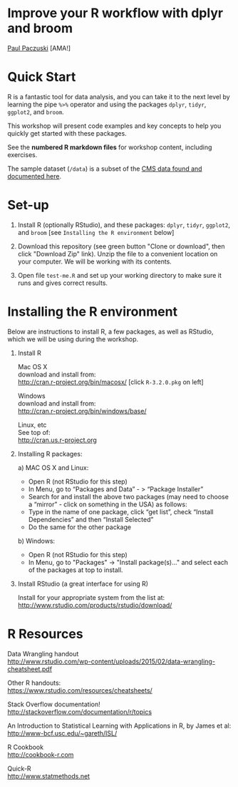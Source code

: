 # Improve your R workflow with dplyr and broom
[Paul Paczuski](http://www.pavopax.com)   [AMA!] 	

Quick Start
===============================================================================
R is a fantastic tool for data analysis, and you can take it to the next level
by learning the pipe `%>%` operator and using the packages `dplyr`, `tidyr`,
`ggplot2`, and `broom`.

This workshop will present code examples and key concepts to help you quickly
get started with these packages.

See the **numbered R markdown files** for workshop content, including exercises.

The sample dataset (`/data`) is a subset of the
[CMS data found and documented here](https://www.cms.gov/Research-Statistics-Data-and-Systems/Statistics-Trends-and-Reports/Medicare-Provider-Charge-Data/Inpatient2014.html).


Set-up
===============================================================================

1. Install R (optionally RStudio), and these packages: `dplyr`, `tidyr`,
   `ggplot2`, and `broom` [see `Installing the R environment` below]

2. Download this repository (see green button "Clone or download", then click
   "Download Zip" link). Unzip the file to a convenient location on your
   computer. We will be working with its contents.

3. Open file `test-me.R` and set up your working directory to make sure it runs
   and gives correct results.
	


Installing the R environment
===============================================================================

Below are instructions to install R, a few packages, as well as
RStudio, which we will be using during the workshop.

1. Install R

	Mac OS X  
	download and install from:  
	http://cran.r-project.org/bin/macosx/ [click `R-3.2.0.pkg` on left]

	Windows  
	download and install from:  
	http://cran.r-project.org/bin/windows/base/

	Linux, etc  
	See top of:  
	http://cran.us.r-project.org 

2. Installing R packages:

	a) MAC OS X and Linux:
	* Open R (not RStudio for this step)
	* In Menu, go to “Packages and Data” - > “Package Installer”
	* Search for and install the above two packages (may need to
      choose a “mirror” - click on something in the USA) as follows:
	* Type in the name of one package, click “get list”, check
      “Install Dependencies” and then “Install Selected”
	* Do the same for the other package
	
	b) Windows:
	* Open R (not RStudio for this step)
	* In Menu, go to "Packages" -> "Install package(s)..." and select
      each of the packages at top to install.
	

3. Install RStudio (a great interface for using R)

	Install for your appropriate system from the list at:
	http://www.rstudio.com/products/rstudio/download/




R Resources
===============================================================================

Data Wrangling handout  
http://www.rstudio.com/wp-content/uploads/2015/02/data-wrangling-cheatsheet.pdf

Other R handouts:  
https://www.rstudio.com/resources/cheatsheets/

Stack Overflow documentation!  
http://stackoverflow.com/documentation/r/topics


An Introduction to Statistical Learning with Applications in R, by James et al:  
http://www-bcf.usc.edu/~gareth/ISL/

R Cookbook  
http://cookbook-r.com

Quick-R  
http://www.statmethods.net




